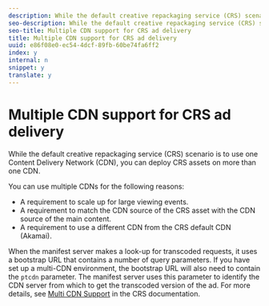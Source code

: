 ```yaml
---
description: While the default creative repackaging service (CRS) scenario is to use one Content Delivery Network (CDN), you can deploy CRS assets on more than one CDN.
seo-description: While the default creative repackaging service (CRS) scenario is to use one Content Delivery Network (CDN), you can deploy CRS assets on more than one CDN.
seo-title: Multiple CDN support for CRS ad delivery
title: Multiple CDN support for CRS ad delivery
uuid: e86f08e0-ec54-4dcf-89fb-60be74fa6ff2
index: y
internal: n
snippet: y
translate: y
---
```


# Multiple CDN support for CRS ad delivery

While the default creative repackaging service (CRS) scenario is to use one Content Delivery Network (CDN), you can deploy CRS assets on more than one CDN.

You can use multiple CDNs for the following reasons: 
* A requirement to scale up for large viewing events.
* A requirement to match the CDN source of the CRS asset with the CDN source of the main content.
* A requirement to use a different CDN from the CRS default CDN (Akamai).




<a id="section_7613D66494E34BD1967E6DC72186330A"></a>

When the manifest server makes a look-up for transcoded requests, it uses a bootstrap URL that contains a number of query parameters. If you have set up a multi-CDN environment, the bootstrap URL will also need to contain the `ptcdn` parameter. The manifest server uses this parameter to identify the CDN server from which to get the transcoded version of the ad. For more details, see [Multi CDN Support](https://help.adobe.com/en_US/primetime/crs/#crs_topics-Multi_CDN_Support) in the CRS documentation. 
